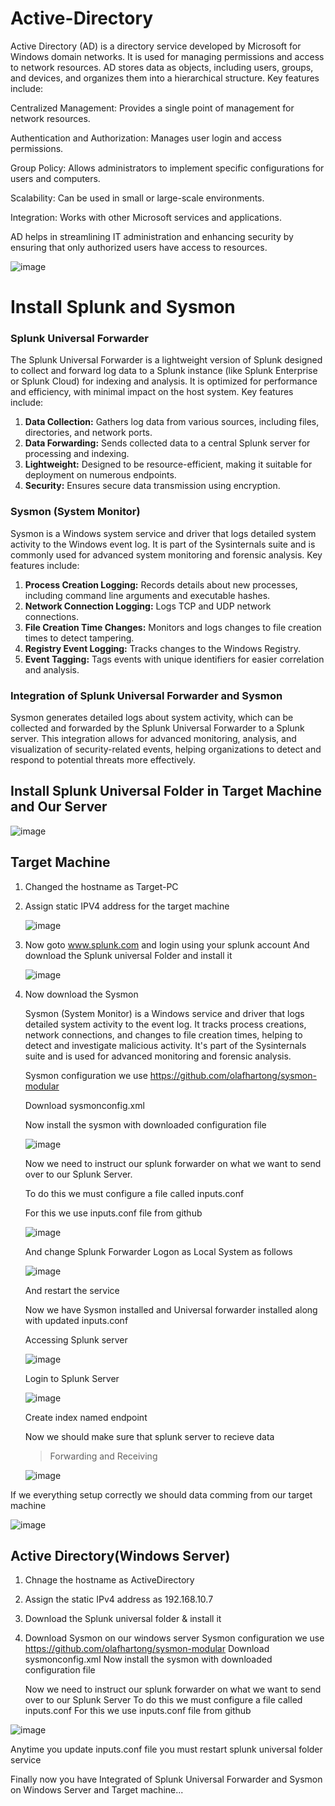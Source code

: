 # Active-Directory

Active Directory (AD) is a directory service developed by Microsoft for Windows domain networks. It is used for managing permissions and access to network resources. AD stores data as objects, including users, groups, and devices, and organizes them into a hierarchical structure. Key features include:

Centralized Management: Provides a single point of management for network resources.

Authentication and Authorization: Manages user login and access permissions.

Group Policy: Allows administrators to implement specific configurations for users and computers.

Scalability: Can be used in small or large-scale environments.

Integration: Works with other Microsoft services and applications.

AD helps in streamlining IT administration and enhancing security by ensuring that only authorized users have access to resources.

![image](https://github.com/NRM10101/Active-Directory-/assets/126091408/d16042fc-e773-4e71-aee2-8bd4c55d1c75)

# Install Splunk and Sysmon

### Splunk Universal Forwarder
The Splunk Universal Forwarder is a lightweight version of Splunk designed to collect and forward log data to a Splunk instance (like Splunk Enterprise or Splunk Cloud) for indexing and analysis. It is optimized for performance and efficiency, with minimal impact on the host system. Key features include:

1. **Data Collection:** Gathers log data from various sources, including files, directories, and network ports.
2. **Data Forwarding:** Sends collected data to a central Splunk server for processing and indexing.
3. **Lightweight:** Designed to be resource-efficient, making it suitable for deployment on numerous endpoints.
4. **Security:** Ensures secure data transmission using encryption.

### Sysmon (System Monitor)
Sysmon is a Windows system service and driver that logs detailed system activity to the Windows event log. It is part of the Sysinternals suite and is commonly used for advanced system monitoring and forensic analysis. Key features include:

1. **Process Creation Logging:** Records details about new processes, including command line arguments and executable hashes.
2. **Network Connection Logging:** Logs TCP and UDP network connections.
3. **File Creation Time Changes:** Monitors and logs changes to file creation times to detect tampering.
4. **Registry Event Logging:** Tracks changes to the Windows Registry.
5. **Event Tagging:** Tags events with unique identifiers for easier correlation and analysis.

### Integration of Splunk Universal Forwarder and Sysmon
Sysmon generates detailed logs about system activity, which can be collected and forwarded by the Splunk Universal Forwarder to a Splunk server. This integration allows for advanced monitoring, analysis, and visualization of security-related events, helping organizations to detect and respond to potential threats more effectively.

## Install Splunk Universal Folder in Target Machine and Our Server
![image](https://github.com/NRM10101/Active-Directory-/assets/126091408/b21e8011-0428-4421-b5d4-6e508cb0d579)


## Target Machine
1. Changed the hostname as Target-PC
2. Assign static IPV4 address for the target machine
   
   ![image](https://github.com/NRM10101/Active-Directory-/assets/126091408/419b350b-a15b-4016-8074-7984c21b3688)


3. Now goto www.splunk.com and login using your splunk account
   And download the Splunk universal Folder and install it
   
   ![image](https://github.com/NRM10101/Active-Directory-/assets/126091408/198589e7-ea6a-442c-8a19-886f9ffb8597)

5. Now download the Sysmon
   
   Sysmon (System Monitor) is a Windows service and driver that logs detailed system activity to the event log. It tracks process creations, network connections, and changes to file creation times, helping to detect and investigate malicious activity. It's part of the Sysinternals suite and is used for advanced monitoring and forensic analysis.

   Sysmon configuration we use  https://github.com/olafhartong/sysmon-modular
   
   Download sysmonconfig.xml
   
   Now install the sysmon with downloaded configuration file

   ![image](https://github.com/NRM10101/Active-Directory-/assets/126091408/6587b4fb-a91f-4a8d-b3fd-293f2659c550)

   Now we need to instruct our splunk forwarder on what we want to send over to our Splunk Server.
   
   To do this we must configure a file called inputs.conf
   
   For this we use inputs.conf file from github
   
   ![image](https://github.com/NRM10101/Active-Directory-/assets/126091408/31c395a3-e13f-46ac-80db-944dcc47caa8)

   And change Splunk Forwarder Logon as Local System as follows

   ![image](https://github.com/NRM10101/Active-Directory-/assets/126091408/00203270-885a-4042-af59-f3a403c91cf0)

   And restart the service

   Now we have Sysmon installed and Universal forwarder installed along with updated inputs.conf

   Accessing Splunk server

   ![image](https://github.com/NRM10101/Active-Directory-/assets/126091408/d7fb7fa2-aa41-4aae-aa1e-3f0c52403b72)

   Login to Splunk Server
   
   ![image](https://github.com/NRM10101/Active-Directory-/assets/126091408/f8d7bad6-3118-41e0-a27a-5484914a8712)

   Create index named endpoint
   
   Now we should make sure that splunk server to recieve data
   
   >Forwarding and Receiving
   
    ![image](https://github.com/NRM10101/Active-Directory-/assets/126091408/05c1682a-16ee-4175-98e0-3f9ed9bf9aab)

  If we everything setup correctly we should data comming from our target machine

  ![image](https://github.com/NRM10101/Active-Directory-/assets/126091408/d9fb2454-36ec-4058-a158-6089bc1273f6)

## Active Directory(Windows Server)

1. Chnage the hostname as ActiveDirectory
2. Assign the static IPv4 address as 192.168.10.7
3. Download the Splunk universal folder & install it
4. Download Sysmon on our windows server
   Sysmon configuration we use  https://github.com/olafhartong/sysmon-modular 
   Download sysmonconfig.xml
   Now install the sysmon with downloaded configuration file
   
   Now we need to instruct our splunk forwarder on what we want to send over to our Splunk Server
   To do this we must configure a file called inputs.conf
   For this we use inputs.conf file from github
   
![image](https://github.com/NRM10101/Active-Directory-/assets/126091408/e752d5ea-9adc-4e0e-90ce-38925954e437)

   
   Anytime you update inputs.conf file you must restart splunk universal folder service

Finally now you have Integrated of Splunk Universal Forwarder and Sysmon on Windows Server and Target machine...

   



   


   

